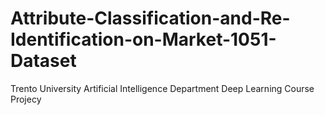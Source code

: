# Attribute-Classification-and-Re-Identification-on-Market-1051-Dataset
Trento University Artificial Intelligence Department Deep Learning Course Projecy
